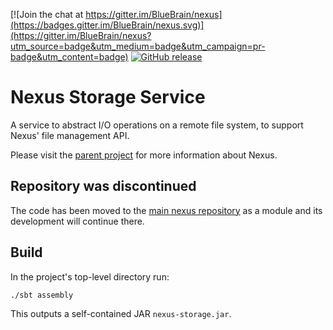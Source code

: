 [![Join the chat at https://gitter.im/BlueBrain/nexus](https://badges.gitter.im/BlueBrain/nexus.svg)](https://gitter.im/BlueBrain/nexus?utm_source=badge&utm_medium=badge&utm_campaign=pr-badge&utm_content=badge)
[![GitHub release](https://img.shields.io/github/release/BlueBrain/nexus-storage.svg)]()

# Nexus Storage Service

A service to abstract I/O operations on a remote file system, to support Nexus' file management API.

Please visit the [parent project](https://github.com/BlueBrain/nexus) for more information about Nexus.

## Repository was discontinued

The code has been moved to the [main nexus repository](https://github.com/bluebrain/nexus) as a module
and its development will continue there.

## Build

In the project's top-level directory run:

```shell script
./sbt assembly
```

This outputs a self-contained JAR `nexus-storage.jar`.
